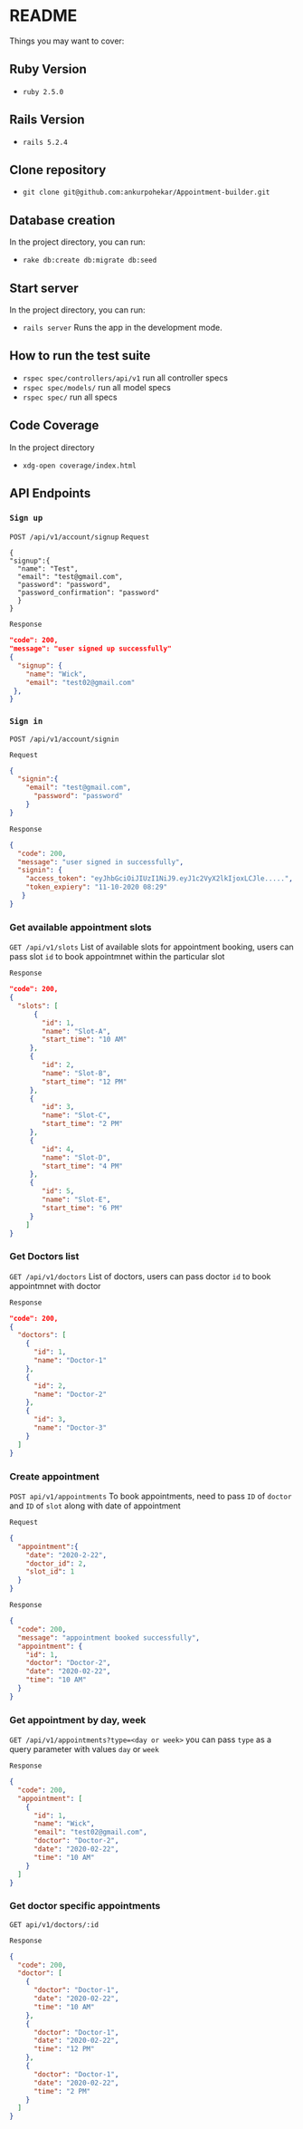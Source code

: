 # README
Things you may want to cover:

## Ruby Version
* `ruby 2.5.0`

## Rails Version
* `rails 5.2.4`

## Clone repository
* `git clone git@github.com:ankurpohekar/Appointment-builder.git`

## Database creation
In the project directory, you can run:
* `rake db:create db:migrate db:seed`

## Start server
In the project directory, you can run:
* `rails server`
Runs the app in the development mode. 

## How to run the test suite
* `rspec spec/controllers/api/v1` run all controller specs
* `rspec spec/models/` run all model specs
* `rspec spec/` run all specs

## Code Coverage
In the project directory
* `xdg-open coverage/index.html`

## API Endpoints
### `Sign up`
`POST /api/v1/account/signup`
`Request`
```
{
"signup":{
  "name": "Test",
  "email": "test@gmail.com",
  "password": "password",
  "password_confirmation": "password"
  }
}
```
`Response`
```json
"code": 200,
"message": "user signed up successfully"
{
  "signup": {
    "name": "Wick",
    "email": "test02@gmail.com"
 },
}
```
### `Sign in`
`POST /api/v1/account/signin`

`Request`

```json
{
  "signin":{
    "email": "test@gmail.com",
	  "password": "password"
	}
}
```
`Response`
```json
{ 
  "code": 200,
  "message": "user signed in successfully",
  "signin": {
    "access_token": "eyJhbGciOiJIUzI1NiJ9.eyJ1c2VyX2lkIjoxLCJle.....",
    "token_expiery": "11-10-2020 08:29"
   }
}
```
### Get available appointment slots
`GET /api/v1/slots`
List of available slots for appointment booking, users can pass slot `id` to book appointmnet within the particular slot

`Response`

```json
"code": 200,
{
  "slots": [
      {
        "id": 1,
        "name": "Slot-A",
        "start_time": "10 AM"
     },
     {
        "id": 2,
        "name": "Slot-B",
        "start_time": "12 PM"
     },
     {
        "id": 3,
        "name": "Slot-C",
        "start_time": "2 PM"
     },
     {
        "id": 4,
        "name": "Slot-D",
        "start_time": "4 PM"
     },
     {
        "id": 5,
        "name": "Slot-E",
        "start_time": "6 PM"
     }
    ]
}
```
### Get Doctors list
`GET /api/v1/doctors`
List of doctors, users can pass doctor `id` to book appointmnet with doctor

`Response`

```json
"code": 200,
{
  "doctors": [
    {
      "id": 1,
      "name": "Doctor-1"
    },
    {
      "id": 2,
      "name": "Doctor-2"
    },
    {
      "id": 3,
      "name": "Doctor-3"
    }
  ]
}
```
### Create appointment
`POST api/v1/appointments`
To book appointments, need to pass `ID` of `doctor` and `ID` of `slot` along with date of appointment

`Request`

```json
{
  "appointment":{
    "date": "2020-2-22",
    "doctor_id": 2,
    "slot_id": 1
  }
}
```
`Response`
```json
{ 
  "code": 200,
  "message": "appointment booked successfully",
  "appointment": {
    "id": 1,
    "doctor": "Doctor-2",
    "date": "2020-02-22",
    "time": "10 AM"
  }
}
```
### Get appointment by day, week
`GET /api/v1/appointments?type=<day or week>`
you can pass `type` as a query parameter with values `day` or `week`

`Response`

```json
{  
  "code": 200,
  "appointment": [
    {
      "id": 1,
      "name": "Wick",
      "email": "test02@gmail.com",
      "doctor": "Doctor-2",
      "date": "2020-02-22",
      "time": "10 AM"
    }
  ]
}
```
### Get doctor specific appointments
`GET api/v1/doctors/:id`

`Response`

```json
{  
  "code": 200,
  "doctor": [
    {
      "doctor": "Doctor-1",
      "date": "2020-02-22",
      "time": "10 AM"
    },
    {
      "doctor": "Doctor-1",
      "date": "2020-02-22",
      "time": "12 PM"
    },
    {
      "doctor": "Doctor-1",
      "date": "2020-02-22",
      "time": "2 PM"
    }
  ]
}
```

